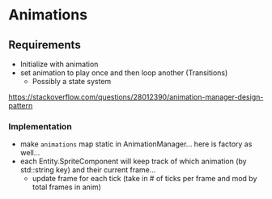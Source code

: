 # Animations

## Requirements
- Initialize with animation
- set animation to play once and then loop another (Transitions)
	- Possibly a state system

https://stackoverflow.com/questions/28012390/animation-manager-design-pattern

### Implementation
- make `animations` map static in AnimationManager... here is factory as well... 
- each Entity.SpriteComponent will keep track of which animation (by std::string key) and their current frame... 
	- update frame for each tick (take in # of ticks per frame and mod by total frames in anim)